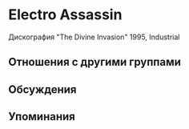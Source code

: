 # Electro Assassin

Дискография
"The Divine Invasion" 1995, Industrial

## Отношения с другими группами


## Обсуждения


## Упоминания

